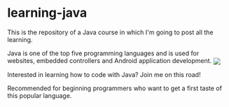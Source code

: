 # learning-java

This is the repository of a Java course in which I'm going to post all the learning.

Java is one of the top five programming languages and is used for websites, embedded controllers and Android application development.
[<img align="center" src="https://img.shields.io/badge/-Java-007396?logo=java&logoColor=white&style=flat" style="max-width:100%;">](https://docs.oracle.com/javase/8/docs/technotes/guides/language/index.html)

Interested in learning how to code with Java? Join me on this road!

Recommended for beginning programmers who want to get a first taste of this popular language.
